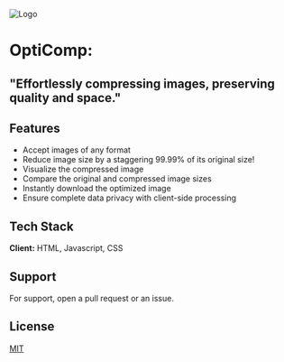 
![Logo](https://raw.githubusercontent.com/Kboateng346/OptiComp/main/README/logo.png)


# OptiComp:
##  "Effortlessly compressing images, preserving quality and space."


## Features

- Accept images of any format
- Reduce image size by a staggering 99.99% of its original size!
- Visualize the compressed image
- Compare the original and compressed image sizes
- Instantly download the optimized image
- Ensure complete data privacy with client-side processing

## Tech Stack

**Client:** HTML, Javascript, CSS


## Support

For support, open a pull request or an issue.

## License

[MIT](https://choosealicense.com/licenses/mit/)
